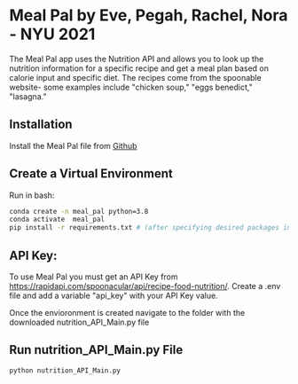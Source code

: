 # Meal Pal by Eve, Pegah, Rachel, Nora - NYU 2021
The Meal Pal app uses the Nutrition API and allows you to look up the nutrition information for a specific recipe and get a meal plan based on calorie input and specific diet.  The recipes come from the spoonable website- some examples include "chicken soup," "eggs benedict," "lasagna."


## Installation
Install the Meal Pal file from [Github](https://github.com/EveRuby/Nutrition-API.git)

## Create a Virtual Environment
Run in bash:
```bash
conda create -n meal_pal python=3.8
conda activate  meal_pal
pip install -r requirements.txt # (after specifying desired packages inside)
```

## API Key:
To use Meal Pal you must get an API Key from https://rapidapi.com/spoonacular/api/recipe-food-nutrition/.  Create a .env file and add a variable "api_key" with your API Key value.


Once the envioronment is created navigate to the folder with the downloaded nutrition_API_Main.py file

## Run nutrition_API_Main.py File
```bash
python nutrition_API_Main.py
```
